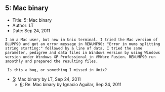 ## 5: Mac binary

- Title: 5: Mac binary
- Author: LT
- Date: Sep 24, 2011

```
I am a Mac user, but new in Unix terminal. I tried the Mac version of BLUPF90 and got an error message in RENUMF90: "Error in nums splitting string starting:" followed by a line of data. I tried the same parameter, pedigree and data files in Windows version by using Windows version under Windows XP Professional in VMWare Fusion. RENUMF90 run smoothly and prepared the resulting files. 

 Is this a bug, or something I missed in Unix?
```

- [5](0005.md): Mac binary by LT, Sep 24, 2011
    - [6](0006.md): Re: Mac binary by Ignacio Aguilar, Sep 24, 2011

